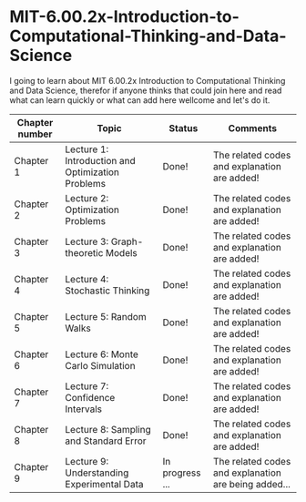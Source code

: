 # MIT-6.00.2x-Introduction-to-Computational-Thinking-and-Data-Science
I going to learn about MIT 6.00.2x Introduction to Computational Thinking and Data Science, therefor if anyone thinks that could join here and read what can learn quickly or what can add here wellcome and let's do it.

|Chapter number| Topic | Status |Comments|
|--------------|-------|--------|--------|
|Chapter 1| Lecture 1: Introduction and Optimization Problems|Done! |The related codes and explanation are added!|
|Chapter 2| Lecture 2: Optimization Problems |Done! |The related codes and explanation are added!|
|Chapter 3| Lecture 3: Graph-theoretic Models |Done! |The related codes and explanation are added!|
|Chapter 4| Lecture 4: Stochastic Thinking |Done! |The related codes and explanation are added!|
|Chapter 5| Lecture 5: Random Walks |Done! |The related codes and explanation are added!|
|Chapter 6| Lecture 6: Monte Carlo Simulation |Done! |The related codes and explanation are added!|
|Chapter 7| Lecture 7: Confidence Intervals |Done! |The related codes and explanation are added!|
|Chapter 8| Lecture 8: Sampling and Standard Error |Done! |The related codes and explanation are added!|
|Chapter 9| Lecture 9: Understanding Experimental Data |In progress ... |The related codes and explanation are being added...|